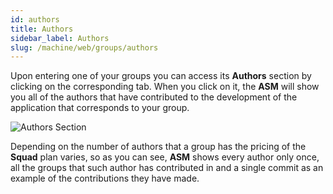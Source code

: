 ```yaml
---
id: authors
title: Authors
sidebar_label: Authors
slug: /machine/web/groups/authors
---
```


Upon entering
one of your groups
you can access
its **Authors** section
by clicking on the corresponding tab.
When you click on it,
the **ASM** will show you
all of the authors
that have contributed
to the development
of the application
that corresponds to your group.

![Authors Section](https://res.cloudinary.com/fluid-attacks/image/upload/v1622745748/docs/web/groups/authors/authors_section_vlq2um.png)

Depending on the number
of authors
that a group has
the pricing of the **Squad** plan varies,
so as you can see,
**ASM** shows every author
only once,
all the groups
that such author
has contributed in
and a single commit
as an example
of the contributions
they have made.
